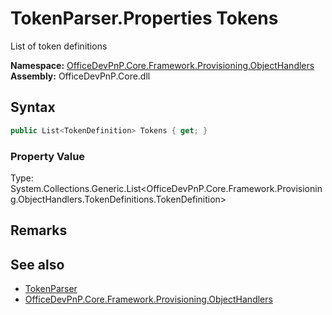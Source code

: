 # TokenParser.Properties Tokens
 List of token definitions   

**Namespace:** [OfficeDevPnP.Core.Framework.Provisioning.ObjectHandlers](OfficeDevPnP.Core.Framework.Provisioning.ObjectHandlers.md)  
**Assembly:** OfficeDevPnP.Core.dll  
## Syntax
```C#
public List<TokenDefinition> Tokens { get; }
```

### Property Value
Type: System.Collections.Generic.List<OfficeDevPnP.Core.Framework.Provisioning.ObjectHandlers.TokenDefinitions.TokenDefinition>  

## Remarks
  
## See also
- [TokenParser](OfficeDevPnP.Core.Framework.Provisioning.ObjectHandlers.TokenParser.md) 
- [OfficeDevPnP.Core.Framework.Provisioning.ObjectHandlers](OfficeDevPnP.Core.Framework.Provisioning.ObjectHandlers.md) 
